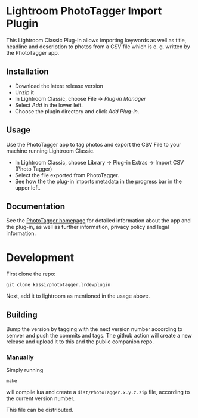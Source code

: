 # Lightroom PhotoTagger Import Plugin

This Lightroom Classic Plug-In allows importing keywords as well as title, headline and description to photos from a CSV file which is e. g. written by the PhotoTagger app.

## Installation

- Download the latest release version
- Unzip it
- In Lightroom Classic, choose File -> _Plug-in Manager_
- Select _Add_ in the lower left.
- Choose the plugin directory and click _Add Plug-in_.

## Usage

Use the PhotoTagger app to tag photos and export the CSV File to your machine running Lightroom Classic.

- In Lightroom Classic, choose Library -> Plug-in Extras -> Import CSV (Photo Tagger)
- Select the file exported from PhotoTagger.
- See how the the plug-in imports metadata in the progress bar in the upper left.

## Documentation

See the [PhotoTagger homepage](https://www.kluks.de/apps/phototagger) for detailed information about the app and the plug-in, as well as further information, privacy policy and legal information.

# Development

First clone the repo:

    git clone kassi/phototagger.lrdevplugin

Next, add it to lightroom as mentioned in the usage above.

## Building

Bump the version by tagging with the next version number according to semver and push the commits and tags. The github action will create a new release and upload it to this and the public companion repo.

### Manually

Simply running

    make

will compile lua and create a `dist/PhotoTagger.x.y.z.zip` file, according to the current version number.

This file can be distributed.

